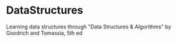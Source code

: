 DataStructures
==============

Learning data structures through "Data Structures &amp; Algorithms" by Goodrich and Tomassia, 5th ed